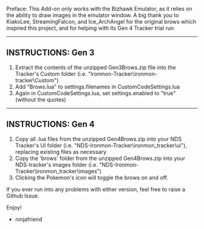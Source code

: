 Preface: This Add-on only works with the Bizhawk Emulator, as it relies on the ability to draw images in the emulator window. A big thank you to KiakoLee, StreamingFalcon, and Ice_ArchAngel for the original brows which inspired this project, and for helping with its Gen 4 Tracker trial run

-------------------
INSTRUCTIONS: Gen 3
-------------------
1) Extract the contents of the unzipped Gen3Brows.zip file into the Tracker's Custom folder (i.e. "Ironmon-Tracker\ironmon-tracker\Custom")
2) Add "Brows.lua" to settings.filenames in CustomCodeSettings.lua
3) Again in CustomCodeSettings.lua, set settings.enabled to "true" (without the quotes)

-------------------
INSTRUCTIONS: Gen 4
-------------------
1) Copy all .lua files from the unzipped Gen4Brows.zip into your NDS Tracker's UI folder (i.e. "NDS-Ironmon-Tracker\ironmon_tracker\ui\"), replacing existing files as necessary
2) Copy the 'brows' folder from the unzipped Gen4Brows.zip into your NDS-tracker's images folder (i.e. "NDS-Ironmon-Tracker\ironmon_tracker\images\")
3) Clicking the Pokemon's icon will toggle the brows on and off.

If you ever run into any problems with either version, feel free to raise a Github Issue.

Enjoy!
- ninjafriend

